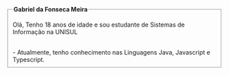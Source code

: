 <fieldset>
  <legend><b>Gabriel da Fonseca Meira</b></legend>
  <p>Olá, Tenho 18 anos de idade e sou estudante de Sistemas de Informação na UNISUL</p><br>
  - Atualmente, tenho conhecimento nas Linguagens Java, Javascript e Typescript.
</fieldset>
